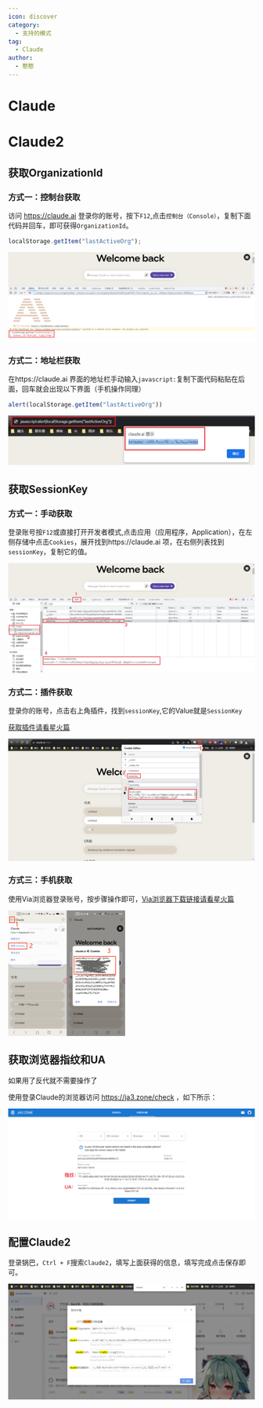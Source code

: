 ```yaml
---
icon: discover
category:
  - 支持的模式
tag:
  - Claude
author:
  - 憨憨
---
```


# Claude

# Claude2

## 获取OrganizationId

### 方式一：控制台获取

访问 https://claude.ai 登录你的账号，按下`F12`,点击`控制台（Console）`，复制下面代码并回车，即可获得`OrganizationId`。

````js
localStorage.getItem("lastActiveOrg");
````

![](../../guide/image/Claude2-OrganizationId-1.png)

### 方式二：地址栏获取

在https://claude.ai 界面的地址栏手动输入`javascript:`复制下面代码粘贴在后面，回车就会出现以下界面（手机操作同理）

````js
alert(localStorage.getItem("lastActiveOrg"))
````

![](../../guide/image/Claude2-OrganizationId-2.png)

## 获取SessionKey

### 方式一：手动获取

登录账号按`F12`或直接打开开发者模式,点击应用（应用程序，Application），在左侧存储中点击`Cookies`，展开找到https://claude.ai 项，在右侧列表找到`sessionKey`，复制它的值。

![](../../guide/image/Claude2-SessionKey-1.png)

### 方式二：插件获取

登录你的账号，点击右上角插件，找到`sessionKey`,它的Value就是`SessionKey`

[获取插件请看星火篇](xinghuo.html#%E6%96%B9%E5%BC%8F%E4%BA%8C-%E4%BD%BF%E7%94%A8cookie-editor%E6%8F%92%E4%BB%B6%E8%8E%B7%E5%8F%96)

![](../../guide/image/Claude2-SessionKey-2.png)

### 方式三：手机获取

使用Via浏览器登录账号，按步骤操作即可，[Via浏览器下载链接请看星火篇](xinghuo.html#%E6%96%B9%E5%BC%8F%E4%B8%89-%E6%89%8B%E6%9C%BA%E8%8E%B7%E5%8F%96)

<img src="../../guide/image/Claude2-SessionKey-3.png" style="zoom: 25%;" />

## 获取浏览器指纹和UA

如果用了反代就不需要操作了

使用登录Claude的浏览器访问 https://ja3.zone/check ，如下所示：

![](../../guide/image/Claude2-Fingerprint-UA.png)

## 配置Claude2

登录锅巴，`Ctrl + F`搜索`Claude2`，填写上面获得的信息，填写完成点击保存即可。

![](../../guide/image/SetClaude2.png)
